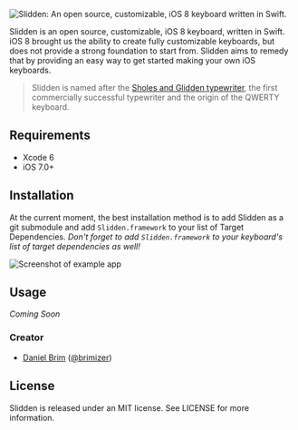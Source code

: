 
![Slidden: An open source, customizable, iOS 8 keyboard written in Swift.](https://github.com/Brimizer/Slidden/blob/master/assets/slidden.png)

Slidden is an open source, customizable, iOS 8 keyboard, written in Swift.
iOS 8 brought us the ability to create fully customizable keyboards, but does not provide a strong foundation to start from. 
Slidden aims to remedy that by providing an easy way to get started making your own iOS keyboards. 

> Slidden is named after the [Sholes and Glidden typewriter](http://en.wikipedia.org/wiki/Sholes_and_Glidden_typewriter), the first commercially successful typewriter and the origin of the QWERTY keyboard.

## Requirements
- Xcode 6
- iOS 7.0+

## Installation
At the current moment, the best installation method is to add Slidden as a git submodule and add `Slidden.framework` to your list of Target Dependencies. 
_Don't forget to add `Slidden.framework` to your keyboard's list of target dependencies as well!_

![Screenshot of example app](https://github.com/Brimizer/Slidden/blob/master/assets/screenshot.png)

## Usage

_Coming Soon_

### Creator

- [Daniel Brim](http://github.com/brimizer) ([@brimizer](https://twitter.com/brimizer))

## License

Slidden is released under an MIT license. See LICENSE for more information.
